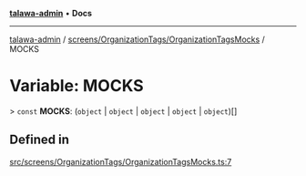 [**talawa-admin**](../../../../README.md) • **Docs**

***

[talawa-admin](../../../../modules.md) / [screens/OrganizationTags/OrganizationTagsMocks](../README.md) / MOCKS

# Variable: MOCKS

\> `const` **MOCKS**: (`object` \| `object` \| `object` \| `object` \| `object`)[]

## Defined in

[src/screens/OrganizationTags/OrganizationTagsMocks.ts:7](https://github.com/PalisadoesFoundation/talawa-admin/blob/7496bb3a4c3730e7e3caee73f8bf91c3031e4ae6/src/screens/OrganizationTags/OrganizationTagsMocks.ts#L7)
